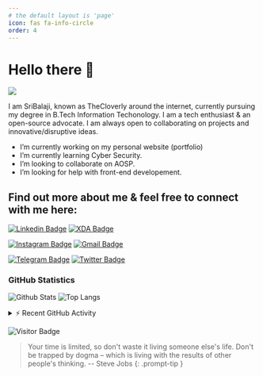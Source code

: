 ```yaml
---
# the default layout is 'page'
icon: fas fa-info-circle
order: 4
---
```


# Hello there 👋

![](https://github.com/halfrost/halfrost/blob/master/icons/header_1.png?raw=true)

I am SriBalaji, known as TheCloverly around the internet, currently pursuing my degree in B.Tech Information Techonology. I am a tech enthusiast & an open-source advocate. I am always open to collaborating on projects and innovative/disruptive ideas. 
 - I’m currently working on my personal website (portfolio)
 - I’m currently learning Cyber Security.
 - I’m looking to collaborate on AOSP.
 - I’m looking for help with front-end developement.

## Find out more about me & feel free to connect with me here:

[![Linkedin Badge](https://img.shields.io/badge/-SriBalajiSenthilKumar-blue?style=flat-square&logo=Linkedin&logoColor=white&link=https://www.linkedin.com/in/thecloverly/)](https://www.linkedin.com/in/thecloverly/)
[![XDA Badge](https://img.shields.io/badge/xda-@TheCloverly-yellowgreen?style=flat&logo=xda-developers&logoColor=white)](https://forum.xda-developers.com/m/thecloverly.11380049/)

[![Instagram Badge](https://img.shields.io/badge/-SriBalaji-purple?style=flat-square&logo=instagram&logoColor=white&link=https://instagram.com/iamm.sribalaji/)](https://instagram.com/iam.sribalaji)
[![Gmail Badge](https://img.shields.io/badge/-iam.thecloverly@pm.me-c14438?style=flat-square&logo=Gmail&logoColor=white&link=mailto:iam.thecloverly@pm.me)](mailto:iam.thecloverly@pm.me)

[![Telegram Badge](https://img.shields.io/badge/-@TheCloverly-0088CC?style=flat&logo=Telegram&logoColor=white)](https://t.me/TheCloverly "Contact on Telegram")
[![Twitter Badge](https://img.shields.io/badge/-@thecloverly-00acee?style=flat&logo=Twitter&logoColor=white)](https://twitter.com/intent/follow?screen_name=thecloverly "Follow on Twitter")

### GitHub Statistics
![Github Stats](https://github-readme-stats.vercel.app/api?username=iamthecloverly&count_private=true&show_icons=true&include_all_commits=true&theme=tokyonight&show_owner=true)
![Top Langs](https://github-readme-stats.vercel.app/api/top-langs/?username=iamthecloverly&hide=TeX&layout=compact&theme=tokyonight&langs_count=8)

<!-- https://github.com/ashutosh00710/github-readme-activity-graph -->
<details>
  <summary>⚡ Recent GitHub Activity</summary>
  <br/>
   <a href="https://github.com/ashutosh00710/github-readme-activity-graph"><img alt="Sribalaji's Activity Graph" src="https://activity-graph.herokuapp.com/graph?username=iamthecloverly&custom_title=SriBalaji's%20Contribution%20Graph&bg_color=1F222E&color=F8D866&line=F85D7F&point=FFFFFF&hide_border=true" /></a>
  <br/>
</details>

![Visitor Badge](https://visitor-badge.laobi.icu/badge?page_id=aemmadi.aemmadi)

> Your time is limited, so don't waste it living someone else's life. Don't be trapped by dogma – which is living with the results of other people's thinking.
> -- Steve Jobs
{: .prompt-tip }
